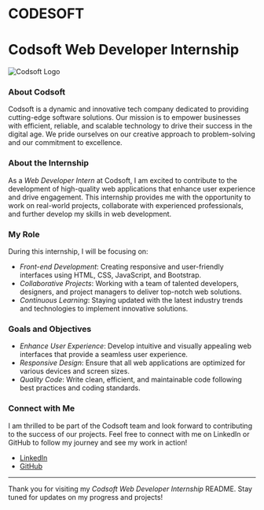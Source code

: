 # CODESOFT

# Codsoft Web Developer Internship

![Codsoft Logo](https://encrypted-tbn2.gstatic.com/images?q=tbn:ANd9GcQ1fy0yUeGuoV5uCgnrSe6aEHuYLUiKJ0WdU4aByF2zHPJi38yv) <!-- Replace this URL with the actual Codsoft logo URL -->

### About Codsoft
Codsoft is a dynamic and innovative tech company dedicated to providing cutting-edge software solutions. Our mission is to empower businesses with efficient, reliable, and scalable technology to drive their success in the digital age. We pride ourselves on our creative approach to problem-solving and our commitment to excellence.

### About the Internship
As a *Web Developer Intern* at Codsoft, I am excited to contribute to the development of high-quality web applications that enhance user experience and drive engagement. This internship provides me with the opportunity to work on real-world projects, collaborate with experienced professionals, and further develop my skills in web development.

### My Role
During this internship, I will be focusing on:
- *Front-end Development*: Creating responsive and user-friendly interfaces using HTML, CSS, JavaScript, and Bootstrap.
- *Collaborative Projects*: Working with a team of talented developers, designers, and project managers to deliver top-notch web solutions.
- *Continuous Learning*: Staying updated with the latest industry trends and technologies to implement innovative solutions.

### Goals and Objectives
- *Enhance User Experience*: Develop intuitive and visually appealing web interfaces that provide a seamless user experience.
- *Responsive Design*: Ensure that all web applications are optimized for various devices and screen sizes.
- *Quality Code*: Write clean, efficient, and maintainable code following best practices and coding standards.

### Connect with Me
I am thrilled to be part of the Codsoft team and look forward to contributing to the success of our projects. Feel free to connect with me on LinkedIn or GitHub to follow my journey and see my work in action!

- [LinkedIn](/https://www.linkedin.com/in/rishitha-k-40a443277/) <!-- Replace with your LinkedIn profile URL -->
- [GitHub](https://github.com/Rishithak22) <!-- Replace with your GitHub profile URL -->

---

Thank you for visiting my *Codsoft Web Developer Internship* README. Stay tuned for updates on my progress and projects!
